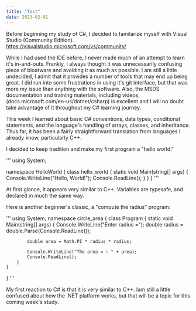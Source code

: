 ```yaml
---
title: "Test"
date: 2023-02-01
---
```


Before beginning my study of C#, I decided to familarize myself with Visual Studio (Community Edition). https://visualstudio.microsoft.com/vs/community/

While I had used the IDE before, I never made much of an attempt to learn it's in-and-outs. Frankly, I always thought it was unnecessarily confusing piece of bloatware and avoiding it as much as possible. I am still a little undecided, I admit that it provides a number of tools that may end up being great. I did run into some frustrations in using it's git interface, but that was more my issue than anything with the software. Also, the MSDS documentation and training materials, including videos, (docs.microsoft.com/en-us/dotnet/csharp) is excellent and I will no doubt take advantage of it throughout my C# learning journey.

This week I learned about basic C# conventions, data types, conditional statements, and the language's handling of arrays, classes, and inheritance. Thus far, it has been a fairly straightforward translation from languages I already know, particularly C++. 

I decided to keep tradition and make my first program a "hello world." 

'''
using System;

namespace HelloWorld
{
    class hello_world
    {
        static void Main(string[] args)
        {
            Console.WriteLine("Hello, World!");
            Console.ReadLine();
        }
    }
}
'''

At first glance, it appears very similar to C++. Variables are typesafe, and declared in much the same way.


Here is another beginner's classic, a "compute the radius" program:

'''
using System;
namespace circle_area
{
    class Program
    {
        static void Main(string[] args)
        {
            Console.WriteLine("Enter radius =");
            double radius = double.Parse(Console.ReadLine());

            double area = Math.PI * radius * radius;

            Console.WriteLine("The area = : " + area);
            Console.ReadLine();
        }
    }
}
'''

My first reaction to C# is that it is very similar to C++.  Iam still a little confused about how the .NET platform works, but that will be a topic for this coming week's study.
